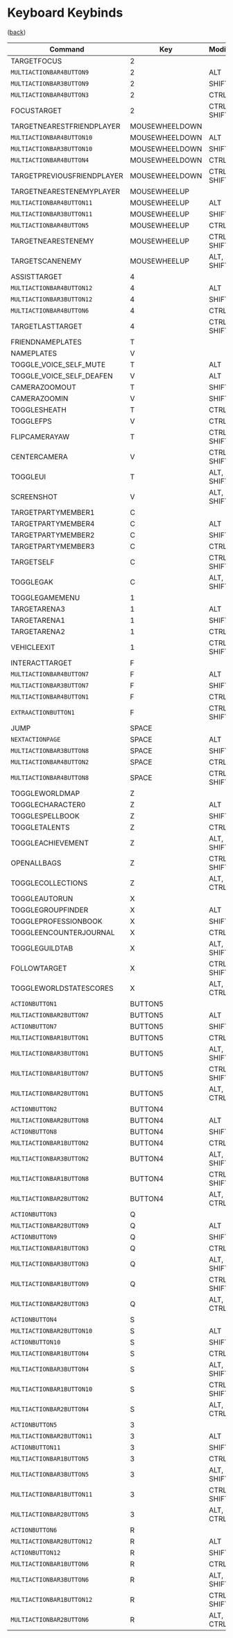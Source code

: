 <!--
    =====================================
    generator=datazen
    version=3.2.0
    hash=ce5abb9bd05819067401c046949e2c12
    =====================================
-->

# Keyboard Keybinds

([back](README.md))

Command | Key | Modifiers
--------|-----|----------
TARGETFOCUS | 2 | 
`MULTIACTIONBAR4BUTTON9` | 2 | ALT
`MULTIACTIONBAR3BUTTON9` | 2 | SHIFT
`MULTIACTIONBAR4BUTTON3` | 2 | CTRL
FOCUSTARGET | 2 | CTRL, SHIFT
TARGETNEARESTFRIENDPLAYER | MOUSEWHEELDOWN | 
`MULTIACTIONBAR4BUTTON10` | MOUSEWHEELDOWN | ALT
`MULTIACTIONBAR3BUTTON10` | MOUSEWHEELDOWN | SHIFT
`MULTIACTIONBAR4BUTTON4` | MOUSEWHEELDOWN | CTRL
TARGETPREVIOUSFRIENDPLAYER | MOUSEWHEELDOWN | CTRL, SHIFT
TARGETNEARESTENEMYPLAYER | MOUSEWHEELUP | 
`MULTIACTIONBAR4BUTTON11` | MOUSEWHEELUP | ALT
`MULTIACTIONBAR3BUTTON11` | MOUSEWHEELUP | SHIFT
`MULTIACTIONBAR4BUTTON5` | MOUSEWHEELUP | CTRL
TARGETNEARESTENEMY | MOUSEWHEELUP | CTRL, SHIFT
TARGETSCANENEMY | MOUSEWHEELUP | ALT, SHIFT
ASSISTTARGET | 4 | 
`MULTIACTIONBAR4BUTTON12` | 4 | ALT
`MULTIACTIONBAR3BUTTON12` | 4 | SHIFT
`MULTIACTIONBAR4BUTTON6` | 4 | CTRL
TARGETLASTTARGET | 4 | CTRL, SHIFT
FRIENDNAMEPLATES | T | 
NAMEPLATES | V | 
TOGGLE_VOICE_SELF_MUTE | T | ALT
TOGGLE_VOICE_SELF_DEAFEN | V | ALT
CAMERAZOOMOUT | T | SHIFT
CAMERAZOOMIN | V | SHIFT
TOGGLESHEATH | T | CTRL
TOGGLEFPS | V | CTRL
FLIPCAMERAYAW | T | CTRL, SHIFT
CENTERCAMERA | V | CTRL, SHIFT
TOGGLEUI | T | ALT, SHIFT
SCREENSHOT | V | ALT, SHIFT
TARGETPARTYMEMBER1 | C | 
TARGETPARTYMEMBER4 | C | ALT
TARGETPARTYMEMBER2 | C | SHIFT
TARGETPARTYMEMBER3 | C | CTRL
TARGETSELF | C | CTRL, SHIFT
TOGGLEGAK | C | ALT, SHIFT
TOGGLEGAMEMENU | 1 | 
TARGETARENA3 | 1 | ALT
TARGETARENA1 | 1 | SHIFT
TARGETARENA2 | 1 | CTRL
VEHICLEEXIT | 1 | CTRL, SHIFT
INTERACTTARGET | F | 
`MULTIACTIONBAR4BUTTON7` | F | ALT
`MULTIACTIONBAR3BUTTON7` | F | SHIFT
`MULTIACTIONBAR4BUTTON1` | F | CTRL
`EXTRAACTIONBUTTON1` | F | CTRL, SHIFT
JUMP | SPACE | 
`NEXTACTIONPAGE` | SPACE | ALT
`MULTIACTIONBAR3BUTTON8` | SPACE | SHIFT
`MULTIACTIONBAR4BUTTON2` | SPACE | CTRL
`MULTIACTIONBAR4BUTTON8` | SPACE | CTRL, SHIFT
TOGGLEWORLDMAP | Z | 
TOGGLECHARACTER0 | Z | ALT
TOGGLESPELLBOOK | Z | SHIFT
TOGGLETALENTS | Z | CTRL
TOGGLEACHIEVEMENT | Z | ALT, SHIFT
OPENALLBAGS | Z | CTRL, SHIFT
TOGGLECOLLECTIONS | Z | ALT, CTRL
TOGGLEAUTORUN | X | 
TOGGLEGROUPFINDER | X | ALT
TOGGLEPROFESSIONBOOK | X | SHIFT
TOGGLEENCOUNTERJOURNAL | X | CTRL
TOGGLEGUILDTAB | X | ALT, SHIFT
FOLLOWTARGET | X | CTRL, SHIFT
TOGGLEWORLDSTATESCORES | X | ALT, CTRL
`ACTIONBUTTON1` | BUTTON5 | 
`MULTIACTIONBAR2BUTTON7` | BUTTON5 | ALT
`ACTIONBUTTON7` | BUTTON5 | SHIFT
`MULTIACTIONBAR1BUTTON1` | BUTTON5 | CTRL
`MULTIACTIONBAR3BUTTON1` | BUTTON5 | ALT, SHIFT
`MULTIACTIONBAR1BUTTON7` | BUTTON5 | CTRL, SHIFT
`MULTIACTIONBAR2BUTTON1` | BUTTON5 | ALT, CTRL
`ACTIONBUTTON2` | BUTTON4 | 
`MULTIACTIONBAR2BUTTON8` | BUTTON4 | ALT
`ACTIONBUTTON8` | BUTTON4 | SHIFT
`MULTIACTIONBAR1BUTTON2` | BUTTON4 | CTRL
`MULTIACTIONBAR3BUTTON2` | BUTTON4 | ALT, SHIFT
`MULTIACTIONBAR1BUTTON8` | BUTTON4 | CTRL, SHIFT
`MULTIACTIONBAR2BUTTON2` | BUTTON4 | ALT, CTRL
`ACTIONBUTTON3` | Q | 
`MULTIACTIONBAR2BUTTON9` | Q | ALT
`ACTIONBUTTON9` | Q | SHIFT
`MULTIACTIONBAR1BUTTON3` | Q | CTRL
`MULTIACTIONBAR3BUTTON3` | Q | ALT, SHIFT
`MULTIACTIONBAR1BUTTON9` | Q | CTRL, SHIFT
`MULTIACTIONBAR2BUTTON3` | Q | ALT, CTRL
`ACTIONBUTTON4` | S | 
`MULTIACTIONBAR2BUTTON10` | S | ALT
`ACTIONBUTTON10` | S | SHIFT
`MULTIACTIONBAR1BUTTON4` | S | CTRL
`MULTIACTIONBAR3BUTTON4` | S | ALT, SHIFT
`MULTIACTIONBAR1BUTTON10` | S | CTRL, SHIFT
`MULTIACTIONBAR2BUTTON4` | S | ALT, CTRL
`ACTIONBUTTON5` | 3 | 
`MULTIACTIONBAR2BUTTON11` | 3 | ALT
`ACTIONBUTTON11` | 3 | SHIFT
`MULTIACTIONBAR1BUTTON5` | 3 | CTRL
`MULTIACTIONBAR3BUTTON5` | 3 | ALT, SHIFT
`MULTIACTIONBAR1BUTTON11` | 3 | CTRL, SHIFT
`MULTIACTIONBAR2BUTTON5` | 3 | ALT, CTRL
`ACTIONBUTTON6` | R | 
`MULTIACTIONBAR2BUTTON12` | R | ALT
`ACTIONBUTTON12` | R | SHIFT
`MULTIACTIONBAR1BUTTON6` | R | CTRL
`MULTIACTIONBAR3BUTTON6` | R | ALT, SHIFT
`MULTIACTIONBAR1BUTTON12` | R | CTRL, SHIFT
`MULTIACTIONBAR2BUTTON6` | R | ALT, CTRL
